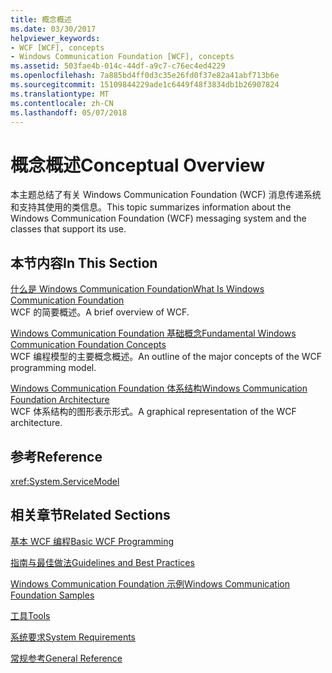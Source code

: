 ```yaml
---
title: 概念概述
ms.date: 03/30/2017
helpviewer_keywords:
- WCF [WCF], concepts
- Windows Communication Foundation [WCF], concepts
ms.assetid: 503fae4b-014c-44df-a9c7-c76ec4ed4229
ms.openlocfilehash: 7a885bd4ff0d3c35e26fd0f37e82a41abf713b6e
ms.sourcegitcommit: 15109844229ade1c6449f48f3834db1b26907824
ms.translationtype: MT
ms.contentlocale: zh-CN
ms.lasthandoff: 05/07/2018
---
```

# <a name="conceptual-overview"></a><span data-ttu-id="e8ddd-102">概念概述</span><span class="sxs-lookup"><span data-stu-id="e8ddd-102">Conceptual Overview</span></span>
<span data-ttu-id="e8ddd-103">本主题总结了有关 Windows Communication Foundation (WCF) 消息传递系统和支持其使用的类信息。</span><span class="sxs-lookup"><span data-stu-id="e8ddd-103">This topic summarizes information about the Windows Communication Foundation (WCF) messaging system and the classes that support its use.</span></span>  
  
## <a name="in-this-section"></a><span data-ttu-id="e8ddd-104">本节内容</span><span class="sxs-lookup"><span data-stu-id="e8ddd-104">In This Section</span></span>  
 [<span data-ttu-id="e8ddd-105">什么是 Windows Communication Foundation</span><span class="sxs-lookup"><span data-stu-id="e8ddd-105">What Is Windows Communication Foundation</span></span>](../../../docs/framework/wcf/whats-wcf.md)  
 <span data-ttu-id="e8ddd-106">WCF 的简要概述。</span><span class="sxs-lookup"><span data-stu-id="e8ddd-106">A brief overview of WCF.</span></span>  
  
 [<span data-ttu-id="e8ddd-107">Windows Communication Foundation 基础概念</span><span class="sxs-lookup"><span data-stu-id="e8ddd-107">Fundamental Windows Communication Foundation Concepts</span></span>](../../../docs/framework/wcf/fundamental-concepts.md)  
 <span data-ttu-id="e8ddd-108">WCF 编程模型的主要概念概述。</span><span class="sxs-lookup"><span data-stu-id="e8ddd-108">An outline of the major concepts of the WCF programming model.</span></span>  
  
 [<span data-ttu-id="e8ddd-109">Windows Communication Foundation 体系结构</span><span class="sxs-lookup"><span data-stu-id="e8ddd-109">Windows Communication Foundation Architecture</span></span>](../../../docs/framework/wcf/architecture.md)  
 <span data-ttu-id="e8ddd-110">WCF 体系结构的图形表示形式。</span><span class="sxs-lookup"><span data-stu-id="e8ddd-110">A graphical representation of the WCF architecture.</span></span>  
  
## <a name="reference"></a><span data-ttu-id="e8ddd-111">参考</span><span class="sxs-lookup"><span data-stu-id="e8ddd-111">Reference</span></span>  
 <xref:System.ServiceModel>  
  
## <a name="related-sections"></a><span data-ttu-id="e8ddd-112">相关章节</span><span class="sxs-lookup"><span data-stu-id="e8ddd-112">Related Sections</span></span>  
 [<span data-ttu-id="e8ddd-113">基本 WCF 编程</span><span class="sxs-lookup"><span data-stu-id="e8ddd-113">Basic WCF Programming</span></span>](../../../docs/framework/wcf/basic-wcf-programming.md)  
  
 [<span data-ttu-id="e8ddd-114">指南与最佳做法</span><span class="sxs-lookup"><span data-stu-id="e8ddd-114">Guidelines and Best Practices</span></span>](../../../docs/framework/wcf/guidelines-and-best-practices.md)  
  
 [<span data-ttu-id="e8ddd-115">Windows Communication Foundation 示例</span><span class="sxs-lookup"><span data-stu-id="e8ddd-115">Windows Communication Foundation Samples</span></span>](../../../docs/framework/wcf/samples/index.md)  
  
 [<span data-ttu-id="e8ddd-116">工具</span><span class="sxs-lookup"><span data-stu-id="e8ddd-116">Tools</span></span>](../../../docs/framework/wcf/diagnostics/exceptions-reference/tools.md)  
  
 [<span data-ttu-id="e8ddd-117">系统要求</span><span class="sxs-lookup"><span data-stu-id="e8ddd-117">System Requirements</span></span>](../../../docs/framework/wcf/wcf-system-requirements.md)  
  
 [<span data-ttu-id="e8ddd-118">常规参考</span><span class="sxs-lookup"><span data-stu-id="e8ddd-118">General Reference</span></span>](../../../docs/framework/wcf/general-reference.md)
